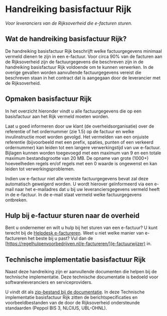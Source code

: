 # Handreiking basisfactuur Rijk
<p class="addition" title="Ondertitel">
<em>Voor leveranciers van de Rijksoverheid die e-facturen sturen.</em>
</p>

## Wat de handreiking basisfactuur Rijk?
De handreiking basisfactuur Rijk beschrijft welke factuurgegevens minimaal vermeld dienen te zijn in een e-factuur. Voor circa 90% van de facturen aan de Rijksoverheid zijn de factuurgegevens die beschreven zijn in de handreiking basisfactuur Rijk voldoende om te kunnen verwerken. In de overige gevallen worden aanvullende factuurgegevens vereist die beschreven staan in het contract dat is aangegaan door de leverancier met de Rijksoverheid.

## Opmaken basisfactuur Rijk
In het overzicht hieronder vindt u alle factuurgegevens die op een basisfactuur aan het Rijk vermeld moeten worden.

Laat u goed informeren door uw klant (de overheidsorganisatie) over de referentie of het ordernummer (zie 1.5) op de factuur en welke invulinstructie moet worden gevolgd. Het vermelden van een onjuiste referentie (bijvoorbeeld met een prefix, spaties, punten of een verkeerd ordernummer) kan leiden tot een langere verwerkingstijd van uw e-factuur. Bijlagen kunnen worden toegevoegd met een maximum van 9 en een totale maximum bestandsgrootte van 20 MB. De opname van grote (1000+) hoeveelheden regels en/of regels met een 0 waarde is ongewenst en kan leiden tot verwerkingsproblemen.

Indien uw e-factuur niet alle vereiste factuurgegevens bevat zal deze automatisch geweigerd worden. U wordt hierover geïnformeerd via een e-mail naar het e-mailadres dat u bij uw leveranciersgegevens vermeld heeft in de e-factuur. In de e-mail staat vermeld welke factuurgegevens ontbreken.

## Hulp bij e-factuur sturen naar de overheid
Bent u ondernemer en wilt u hulp bij het sturen van een e-factuur? U kunt terecht bij de [Helpdesk e-factureren](https://www.helpdesk-efactureren.nl/). Weet u niet welke manier van e-factureren het beste bij u past? Vul dan de [https://regelhulpenvoorbedrijven.nl/e-factureren/](e-factuurwijzer) in.


## Technische implementatie basisfactuur Rijk
Naast deze handreiking zijn er aanvullende documenten die helpen bij de technische implementatie. Deze technische documentatie is bedoeld voor softwareleveranciers en serviceproviders.

U vindt dit als [zip-bestand bij de documentatie](https://logius.nl/domeinen/gegevensuitwisseling/e-factureren/documentatie). In deze Technische implementatie basisfactuur Rijk zitten de berichtspecificaties en voorbeeldbestanden van de door de Rijksoverheid ondersteunde standaarden (Peppol BIS 3, NLCIUS, UBL-OHNL).
